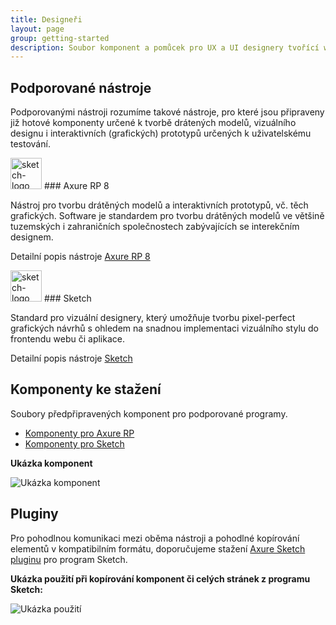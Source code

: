 ```yaml
---
title: Designeři
layout: page
group: getting-started
description: Soubor komponent a pomůcek pro UX a UI designery tvořící weby pro státní správu České republiky.
---
```


## Podporované nástroje

Podporovanými nástroji rozumíme takové nástroje, pro které jsou připraveny již hotové komponenty určené k tvorbě drátených modelů, vizuálního designu i interaktivních (grafických) prototypů určených k uživatelskému testování.


<img src="/mv-design-system/images/axure_logo.png" alt="sketch-logo" height="50" width="50"> 
### Axure RP 8

Nástroj pro tvorbu drátěných modelů a interaktivních prototypů, vč. těch grafických. Software je standardem pro tvorbu drátěných modelů ve většině tuzemských i zahraničních společnostech zabývajících se interekčním designem.

Detailní popis nástroje [Axure RP 8](https://www.axure.com/)


<img src="/mv-design-system/images/sketch_logo.png" alt="sketch-logo" height="50" width="50"> 
### Sketch

Standard pro vizuální designery, který umožňuje tvorbu pixel-perfect grafických návrhů s ohledem na snadnou implementaci vizuálního stylu do frontendu webu či aplikace.

Detailní popis nástroje [Sketch](https://www.sketchapp.com/)

## Komponenty ke stažení

Soubory předpřipravených komponent pro podporované programy.

- [Komponenty pro Axure RP]()
- [Komponenty pro Sketch]()

**Ukázka komponent**

![Ukázka komponent](/mv-design-system/images/komponenty_pro_sketch.png "Ukázka komponent")

## Pluginy

Pro pohodlnou komunikaci mezi oběma nástroji a pohodlné kopírování elementů v kompatibilním formátu, doporučujeme stažení [Axure Sketch pluginu](http://www.axure.com/misc/sketch/AxureRP.sketchplugin.zip) pro program Sketch.

**Ukázka použití při kopírování komponent či celých stránek z programu Sketch:**

![Ukázka použití](/mv-design-system/images/axure-sketch.png "Ukázka použití")